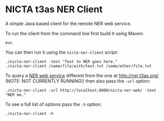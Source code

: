 # NICTA t3as NER Client

A simple Java based client for the remote NER web service.

To run the client from the command line first build it using Maven:

    mvn

You can then run it using the `nicta-ner-client` script:

    ./nicta-ner-client -text "Text to NER goes here."
    ./nicta-ner-client /some/file/with/text.txt /some/other/file.txt

To query a [NER web service](../nicta-ner-web) different from the one at <http://ner.t3as.org/> (NOTE: NOT CURRENTLY RUNNING!) then also pass the `-url` option:
 
    ./nicta-ner-client -url http://localhost:8080/nicta-ner-web/ -text "NER me."
    
To see a full list of options pass the `-h` option:

    ./nicta-ner-client -h
